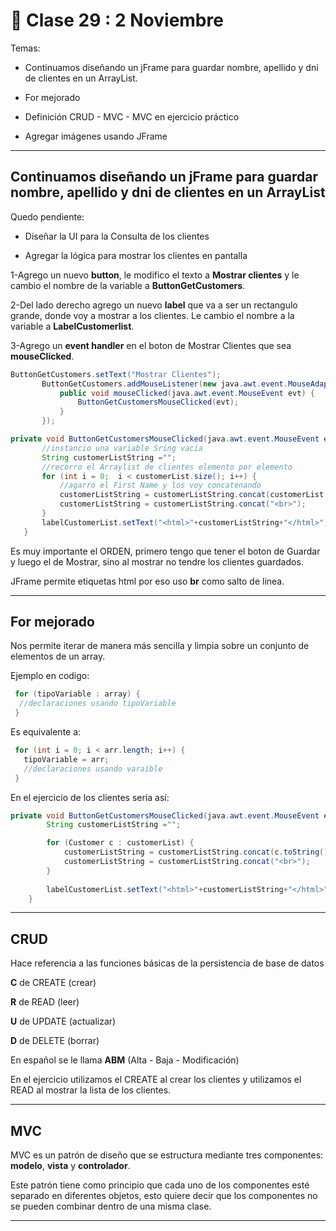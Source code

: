 # 📘 Clase 29 : 2 Noviembre

Temas:

- Continuamos diseñando un jFrame para guardar nombre, apellido y dni de clientes en un ArrayList.

- For mejorado

- Definición CRUD - MVC - MVC en ejercicio práctico

- Agregar imágenes usando JFrame 

---

## Continuamos diseñando un jFrame para guardar nombre, apellido y dni de clientes en un ArrayList

Quedo pendiente:

- Diseñar la UI para la Consulta de los clientes

- Agregar la lógica para mostrar los clientes en pantalla

1-Agrego un nuevo **button**, le modifico el texto a **Mostrar clientes** y le cambio el nombre de la variable a **ButtonGetCustomers**.

2-Del lado derecho agrego un nuevo **label** que va a ser un rectangulo grande, donde voy a mostrar a los clientes. Le cambio el nombre a la variable a **LabelCustomerlist**.

3-Agrego un **event handler** en el boton de Mostrar Clientes que sea **mouseClicked**.

 
 ```JAVA
 ButtonGetCustomers.setText("Mostrar Clientes");
        ButtonGetCustomers.addMouseListener(new java.awt.event.MouseAdapter() {
            public void mouseClicked(java.awt.event.MouseEvent evt) {
                ButtonGetCustomersMouseClicked(evt);
            }
        });
 ```
 
 ```JAVA
private void ButtonGetCustomersMouseClicked(java.awt.event.MouseEvent evt) {                                                
        //instancio una variable Sring vacia
        String customerListString ="";
        //recorro el Arraylist de clientes elemento por elemento
        for (int i = 0;  i < customerList.size(); i++) {
            //agarro el First Name y los voy concatenando
            customerListString = customerListString.concat(customerList.get(i).toString());
            customerListString = customerListString.concat("<br>");
        }
        labelCustomerList.setText("<html>"+customerListString+"</html>");
    }  
```
 
Es muy importante el ORDEN, primero tengo que tener el boton de Guardar y luego el de Mostrar, sino al mostrar no tendre los clientes guardados.

JFrame permite etiquetas html por eso uso **br** como salto de linea.
 
---

## For mejorado

Nos permite iterar de manera más sencilla y limpia sobre un conjunto de elementos de un array.

Ejemplo en codigo:

```JAVA
 for (tipoVariable : array) {
  //declaraciones usando tipoVariable
 }
```

Es equivalente a:

```JAVA
 for (int i = 0; i < arr.length; i++) {
   tipoVariable = arr;
   //declaraciones usando varaible
 }
```
  
  
  En el ejercicio de los clientes sería así:
  
```JAVA
private void ButtonGetCustomersMouseClicked(java.awt.event.MouseEvent evt) {                                                
        String customerListString ="";

        for (Customer c : customerList) {
            customerListString = customerListString.concat(c.toString());
            customerListString = customerListString.concat("<br>");
        }
        
        labelCustomerList.setText("<html>"+customerListString+"</html>");
    }  
 ```
  
 ---
  
 ## CRUD
  
 Hace referencia a las funciones básicas de la persistencia de base de datos
  
 **C** de  CREATE (crear)
  
 **R** de READ (leer)
  
 **U** de UPDATE (actualizar)
  
 **D** de DELETE (borrar)
 
 En español se le llama **ABM** (Alta - Baja - Modificación)
 
En el ejercicio utilizamos el CREATE al crear los clientes y utilizamos el READ al mostrar la lista de los clientes.
  
---

## MVC

MVC es un patrón de diseño que se estructura mediante tres componentes: **modelo**, **vista** y **controlador**.

Este patrón tiene como principio que cada uno de los componentes esté separado en diferentes objetos, esto quiere decir que los componentes no se pueden combinar dentro de una misma clase.

---
